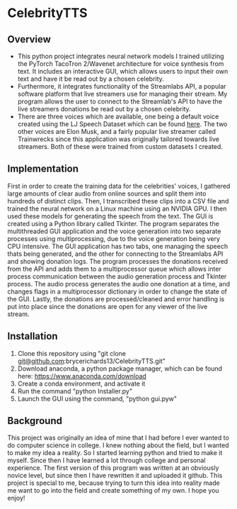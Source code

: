 # CelebrityTTS

## Overview
 - This python project integrates neural network models I trained utilizing the PyTorch TacoTron 2/Wavenet architecture for voice synthesis from text. It includes an interactive GUI, which allows users to input their own text and have it be read out by a chosen celebrity. 
 - Furthermore, it integrates functionality of the Streamlabs API, a popular software platform that live streamers use for managing their stream. My program allows the user to connect to the Streamlab's API to have the live streamers donations be read out by a chosen celebrity. 
 - There are three voices which are available, one being a default voice created using the LJ Speech Dataset which can be found [here](https://keithito.com/LJ-Speech-Dataset/). The two other voices are Elon Musk, and a fairly popular live streamer called Trainwrecks since this application was originally tailored towards live streamers. Both of these were trained from custom datasets I created.

## Implementation
First in order to create the training data for the celebrities' voices, I gathered large amounts of clear audio from online sources and split them into hundreds of distinct clips. Then, I transcribed these clips into a CSV file and trained the neural network on a Linux machine using an NVIDIA GPU. I then used these models for generating the speech from the text. The GUI is created using a Python library called Tkinter. The program separates the multithreaded GUI application and the voice generation into two separate processes using multiprocessing, due to the voice generation being very CPU intensive. The GUI application has two tabs, one managing the speech thats being generated, and the other for connecting to the Streamlabs API and showing donation logs. The program processes the donations received from the API and adds them to a multiprocessor queue which allows inter process communication between the audio generation process and Tkinter process. The audio process generates the audio one donation at a time, and changes flags in a multiprocessor dictionary in order to change the state of the GUI. Lastly, the donations are processed/cleaned and error handling is put into place since the donations are open for any viewer of the live stream.

## Installation
1. Clone this repository using "git clone git@github.com:brycerichards13/CelebrityTTS.git"
1. Download anaconda, a python package manager, which can be found here: https://www.anaconda.com/download
2. Create a conda environment, and activate it
3. Run the command "python Installer.py"
4. Launch the GUI using the command, "python gui.pyw"

## Background
This project was originally an idea of mine that I had before I ever wanted to do computer science in college. I knew nothing about the field, but I wanted to make my idea a reality. So I started learning python and tried to make it myself. Since then I have learned a lot through college and personal experience. The first version of this program was written at an obviously novice level, but since then I have rewritten it and uploaded it github. This project is special to me, because trying to turn this idea into reality made me want to go into the field and create something of my own. I hope you enjoy!